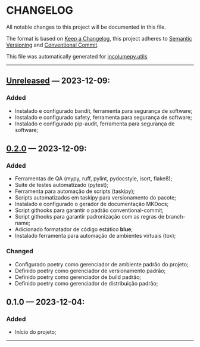 # CHANGELOG


All notable changes to this project will be documented in this file.

The format is based on [Keep a Changelog](https://keepachangelog.com/en/1.0.0/), this project adheres to [Semantic Versioning](https://semver.org/spec/v2.0.0.html) and [Conventional Commit](https://www.conventionalcommits.org/pt-br/v1.0.0/).

This file was automatically generated for [incolumepy.utils](https://gitlab.com/development-incolume/incolumepy.utils/-/tree/2.11.0)

---


## [Unreleased]	 &#8212; 	2023-12-09:
### Added
  - Instalado e configurado bandit, ferramenta para segurança de software;
  - Instalado e configurado safety, ferramenta para segurança de software;
  - Instalado e configurado pip-audit, ferramenta para segurança de software;

## [0.2.0]	 &#8212; 	2023-12-09:
### Added
  - Ferramentas de QA (mypy, ruff, pylint, pydocstyle, isort, flake8);
  - Suite de testes automatizado (pytest);
  - Ferramenta para automação de scripts (taskipy);
  - Scripts automatizados em taskipy para versionamento do pacote;
  - Instalado e configurado o gerador de documentação MKDocs;
  - Script githooks para garantir o padrão conventional-commit;
  - Script githooks para garantir padronização com as regras de branch-name;
  - Adicionado formatador de código estático **blue**;
  - Instalado ferramenta para automação de ambientes virtuais (tox);
### Changed
  - Configurado poetry como gerenciador de ambiente padrão do projeto;
  - Definido poetry como gerenciador de versionamento padrão;
  - Definido poetry como gerenciador de build padrão;
  - Definido poetry como gerenciador de distribuição padrão;

## 0.1.0	 &#8212; 	2023-12-04:
### Added
  - Início do projeto;
---

[0.2.0]: https://github.com/development-incolume/incolume.py.saj_projects/compare/0.1.0...0.2.0
[Unreleased]: https://github.com/development-incolume/incolume.py.saj_projects/compare/0.2.0...Unreleased
